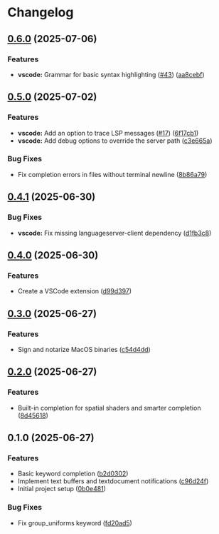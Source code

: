 # Changelog

## [0.6.0](https://github.com/armsnyder/gdshader-language-server/compare/v0.5.0...v0.6.0) (2025-07-06)


### Features

* **vscode:** Grammar for basic syntax highlighting ([#43](https://github.com/armsnyder/gdshader-language-server/issues/43)) ([aa8cebf](https://github.com/armsnyder/gdshader-language-server/commit/aa8cebf04501d0b7229111cb9364244f01ef296e))

## [0.5.0](https://github.com/armsnyder/gdshader-language-server/compare/v0.4.1...v0.5.0) (2025-07-02)


### Features

* **vscode:** Add an option to trace LSP messages ([#17](https://github.com/armsnyder/gdshader-language-server/issues/17)) ([6f17cb1](https://github.com/armsnyder/gdshader-language-server/commit/6f17cb107780d623411e129f21e679562181aafa))
* **vscode:** Add debug options to override the server path ([c3e665a](https://github.com/armsnyder/gdshader-language-server/commit/c3e665ae940882b327362b54fed395d45a13fb0b))


### Bug Fixes

* Fix completion errors in files without terminal newline ([8b86a79](https://github.com/armsnyder/gdshader-language-server/commit/8b86a79e53561ddca69096daf8308a262daf9417))

## [0.4.1](https://github.com/armsnyder/gdshader-language-server/compare/v0.4.0...v0.4.1) (2025-06-30)


### Bug Fixes

* **vscode:** Fix missing languageserver-client dependency ([d1fb3c8](https://github.com/armsnyder/gdshader-language-server/commit/d1fb3c862106a7af4020e071c23cc7e10035e6f0))

## [0.4.0](https://github.com/armsnyder/gdshader-language-server/compare/v0.3.0...v0.4.0) (2025-06-30)


### Features

* Create a VSCode extension ([d99d397](https://github.com/armsnyder/gdshader-language-server/commit/d99d3971a97a09f0120d0b2d5a21eb399ebb8bb9))

## [0.3.0](https://github.com/armsnyder/gdshader-language-server/compare/v0.2.0...v0.3.0) (2025-06-27)


### Features

* Sign and notarize MacOS binaries ([c54d4dd](https://github.com/armsnyder/gdshader-language-server/commit/c54d4dd34fe39cc93b68462e8d08546290a186f2))

## [0.2.0](https://github.com/armsnyder/gdshader-language-server/compare/v0.1.0...v0.2.0) (2025-06-27)


### Features

* Built-in completion for spatial shaders and smarter completion ([8d45618](https://github.com/armsnyder/gdshader-language-server/commit/8d456186fcd098575915e467d14c5931fc1d9d11))

## 0.1.0 (2025-06-27)


### Features

* Basic keyword completion ([b2d0302](https://github.com/armsnyder/gdshader-language-server/commit/b2d0302a9d7bd2d3bf058ca2b9b439776d8d4164))
* Implement text buffers and textdocument notifications ([c96d24f](https://github.com/armsnyder/gdshader-language-server/commit/c96d24fe5b5cc1b9aedd4f7a4d9484b50bcb0126))
* Initial project setup ([0b0e481](https://github.com/armsnyder/gdshader-language-server/commit/0b0e48132723f6806f8e44683b1d98d3fa842704))


### Bug Fixes

* Fix group_uniforms keyword ([fd20ad5](https://github.com/armsnyder/gdshader-language-server/commit/fd20ad520521cfa3ee1753d8dec28f3d2837b9a6))
